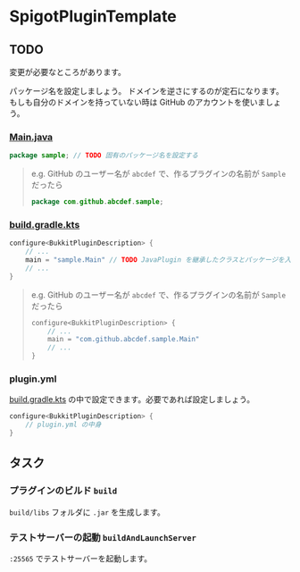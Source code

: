 # SpigotPluginTemplate

## TODO
変更が必要なところがあります。

パッケージ名を設定しましょう。 ドメインを逆さにするのが定石になります。もしも自分のドメインを持っていない時は GitHub のアカウントを使いましょう。

### [Main.java](src/main/java/sample/Main.java)

```java
package sample; // TODO 固有のパッケージ名を設定する
```

> e.g. GitHub のユーザー名が `abcdef` で、作るプラグインの名前が `Sample` だったら
>
> ```java
> package com.github.abcdef.sample;
> ```

### [build.gradle.kts](build.gradle.kts)

```kotlin
configure<BukkitPluginDescription> {
    // ...
    main = "sample.Main" // TODO JavaPlugin を継承したクラスとパッケージを入力する
    // ...
}
```
> e.g. GitHub のユーザー名が `abcdef` で、作るプラグインの名前が `Sample` だったら
>
> ```kotlin
> configure<BukkitPluginDescription> {
>     // ...
>     main = "com.github.abcdef.sample.Main"
>     // ...
> }
> ```

### plugin.yml

[build.gradle.kts](build.gradle.kts) の中で設定できます。必要であれば設定しましょう。

```kotlin
configure<BukkitPluginDescription> {
    // plugin.yml の中身
}
```

## タスク

### プラグインのビルド `build`

`build/libs` フォルダに `.jar` を生成します。

### テストサーバーの起動 `buildAndLaunchServer`

`:25565` でテストサーバーを起動します。
